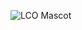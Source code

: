 ![LCO Mascot](https://www.google.com/url?sa=i&url=https%3A%2F%2Fwww.pngwing.com%2Fen%2Fsearch%3Fq%3Dhack&psig=AOvVaw12K7-QZe1kZCAkM0OWl_EL&ust=1675914623015000&source=images&cd=vfe&ved=0CBAQjRxqFwoTCKj7lNCChf0CFQAAAAAdAAAAABAE)
